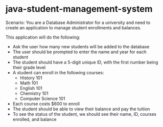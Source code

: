 # java-student-management-system

Scenario: You are a Database Administrator for a university and need to create an application to manage student enrollments and balances.

This application will do the following: 

- Ask the user how many new students will be added to the database
- The user should be prompted to enter the name and year for each student
- The student should have a 5-digit unique ID, with the first number being their grade level
- A student can enroll in the following courses: 
    - History 101
    - Math 101
    - English 101
    - Chemistry 101
    - Computer Science 101  
- Each course costs $600 to enroll
- The student should be able to view their balance and pay the tuition
- To see the status of the student, we should see their name, ID, courses enrolled, and balance     
